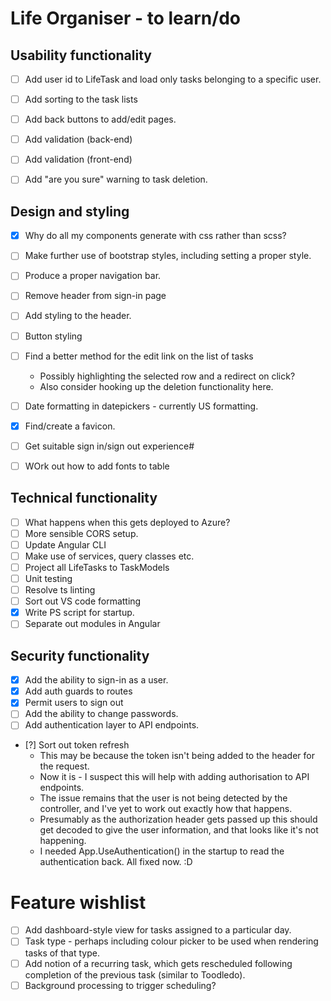 # Life Organiser - to learn/do

## Usability functionality

- [ ] Add user id to LifeTask and load only tasks belonging to a specific user.
- [ ] Add sorting to the task lists
- [ ] Add back buttons to add/edit pages.
- [ ] Add validation (back-end)
- [ ] Add validation (front-end)
- [ ] Add "are you sure" warning to task deletion.


## Design and styling

- [X] Why do all my components generate with css rather than scss?
- [ ] Make further use of bootstrap styles, including setting a proper style.
- [ ] Produce a proper navigation bar.
- [ ] Remove header from sign-in page
- [ ] Add styling to the header.
- [ ] Button styling
- [ ] Find a better method for the edit link on the list of tasks 
	- Possibly highlighting the selected row and a redirect on click?
	- Also consider hooking up the deletion functionality here.
- [ ] Date formatting in datepickers - currently US formatting.
- [X] Find/create a favicon.
- [ ] Get suitable sign in/sign out experience#
- [ ] WOrk out how to add fonts to table


## Technical functionality

- [ ] What happens when this gets deployed to Azure?
- [ ] More sensible CORS setup.
- [ ] Update Angular CLI
- [ ] Make use of services, query classes etc.
- [ ] Project all LifeTasks to TaskModels
- [ ] Unit testing
- [ ] Resolve ts linting
- [ ] Sort out VS code formatting
- [X] Write PS script for startup.
- [ ] Separate out modules in Angular

## Security functionality

- [X] Add the ability to sign-in as a user.
- [X] Add auth guards to routes
- [X] Permit users to sign out
- [ ] Add the ability to change passwords.
- [ ] Add authentication layer to API endpoints.
- [?] Sort out token refresh
	- This may be because the token isn't being added to the header for the request.
	- Now it is - I suspect this will help with adding authorisation to API endpoints.
	- The issue remains that the user is not being detected by the controller, and I've yet to work out exactly how that happens.
	- Presumably as the authorization header gets passed up this should get decoded to give the user information, and that looks like it's not happening.
	- I needed App.UseAuthentication() in the startup to read the authentication back. All fixed now. :D

# Feature wishlist

- [ ] Add dashboard-style view for tasks assigned to a particular day.
- [ ] Task type - perhaps including colour picker to be used when rendering tasks of that type.
- [ ] Add notion of a recurring task, which gets rescheduled following completion of the previous task (similar to Toodledo).
- [ ] Background processing to trigger scheduling?
